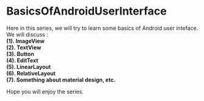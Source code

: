# BasicsOfAndroidUserInterface
Here in this series, we will try to learn some basics of Android user inteface.
We will discuss :  
  **(1). ImageView  
  (2). TextView  
  (3). Button  
  (4). EditText  
  (5). LinearLayout  
  (6). RelativeLayout  
  (7). Something about material design, etc.**  
  
Hope you will enjoy the series.

